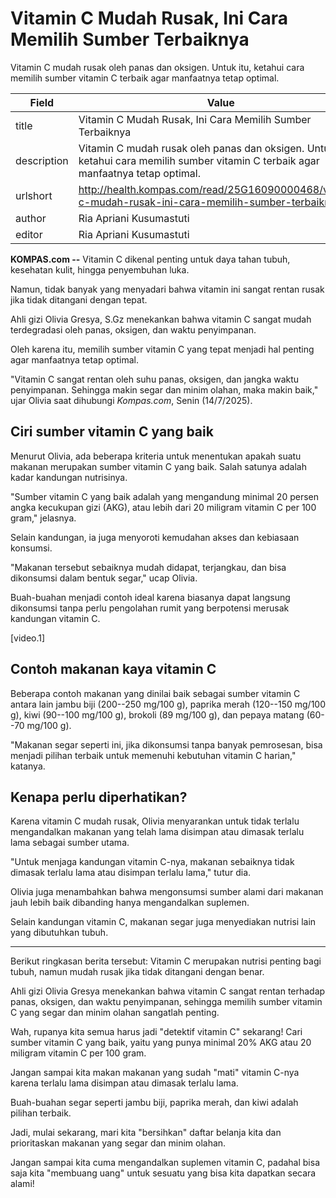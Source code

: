 # Vitamin C Mudah Rusak, Ini Cara Memilih Sumber Terbaiknya

Vitamin C mudah rusak oleh panas dan oksigen. Untuk itu, ketahui cara memilih sumber vitamin C terbaik agar manfaatnya tetap optimal.

| Field       | Value                                                       |
|-------------|-------------------------------------------------------------|
| title       | Vitamin C Mudah Rusak, Ini Cara Memilih Sumber Terbaiknya |
| description | Vitamin C mudah rusak oleh panas dan oksigen. Untuk itu, ketahui cara memilih sumber vitamin C terbaik agar manfaatnya tetap optimal. |
| urlshort    | http://health.kompas.com/read/25G16090000468/vitamin-c-mudah-rusak-ini-cara-memilih-sumber-terbaikny |
| author      | Ria Apriani Kusumastuti |
| editor      | Ria Apriani Kusumastuti |

**KOMPAS.com --** Vitamin C dikenal penting untuk daya tahan tubuh, kesehatan kulit, hingga penyembuhan luka.

Namun, tidak banyak yang menyadari bahwa vitamin ini sangat rentan rusak jika tidak ditangani dengan tepat.

Ahli gizi Olivia Gresya, S.Gz menekankan bahwa vitamin C sangat mudah terdegradasi oleh panas, oksigen, dan waktu penyimpanan.

Oleh karena itu, memilih sumber vitamin C yang tepat menjadi hal penting agar manfaatnya tetap optimal.

"Vitamin C sangat rentan oleh suhu panas, oksigen, dan jangka waktu penyimpanan. Sehingga makin segar dan minim olahan, maka makin baik," ujar Olivia saat dihubungi *Kompas.com*, Senin (14/7/2025).

## Ciri sumber vitamin C yang baik

Menurut Olivia, ada beberapa kriteria untuk menentukan apakah suatu makanan merupakan sumber vitamin C yang baik. Salah satunya adalah kadar kandungan nutrisinya.

"Sumber vitamin C yang baik adalah yang mengandung minimal 20 persen angka kecukupan gizi (AKG), atau lebih dari 20 miligram vitamin C per 100 gram," jelasnya.

Selain kandungan, ia juga menyoroti kemudahan akses dan kebiasaan konsumsi.

"Makanan tersebut sebaiknya mudah didapat, terjangkau, dan bisa dikonsumsi dalam bentuk segar," ucap Olivia.

Buah-buahan menjadi contoh ideal karena biasanya dapat langsung dikonsumsi tanpa perlu pengolahan rumit yang berpotensi merusak kandungan vitamin C.

\[video.1\]

## Contoh makanan kaya vitamin C

Beberapa contoh makanan yang dinilai baik sebagai sumber vitamin C antara lain jambu biji (200--250 mg/100 g), paprika merah (120--150 mg/100 g), kiwi (90--100 mg/100 g), brokoli (89 mg/100 g), dan pepaya matang (60--70 mg/100 g).

"Makanan segar seperti ini, jika dikonsumsi tanpa banyak pemrosesan, bisa menjadi pilihan terbaik untuk memenuhi kebutuhan vitamin C harian," katanya.

## Kenapa perlu diperhatikan?

Karena vitamin C mudah rusak, Olivia menyarankan untuk tidak terlalu mengandalkan makanan yang telah lama disimpan atau dimasak terlalu lama sebagai sumber utama.

"Untuk menjaga kandungan vitamin C-nya, makanan sebaiknya tidak dimasak terlalu lama atau disimpan terlalu lama," tutur dia.

Olivia juga menambahkan bahwa mengonsumsi sumber alami dari makanan jauh lebih baik dibanding hanya mengandalkan suplemen.

Selain kandungan vitamin C, makanan segar juga menyediakan nutrisi lain yang dibutuhkan tubuh.

---
Berikut ringkasan berita tersebut: Vitamin C merupakan nutrisi penting bagi tubuh, namun mudah rusak jika tidak ditangani dengan benar.

 Ahli gizi Olivia Gresya menekankan bahwa vitamin C sangat rentan terhadap panas, oksigen, dan waktu penyimpanan, sehingga memilih sumber vitamin C yang segar dan minim olahan sangatlah penting.



Wah, rupanya kita semua harus jadi "detektif vitamin C" sekarang! Cari sumber vitamin C yang baik, yaitu yang punya minimal 20% AKG atau 20 miligram vitamin C per 100 gram.

 Jangan sampai kita makan makanan yang sudah "mati" vitamin C-nya karena terlalu lama disimpan atau dimasak terlalu lama.

 Buah-buahan segar seperti jambu biji, paprika merah, dan kiwi adalah pilihan terbaik.

 Jadi, mulai sekarang, mari kita "bersihkan" daftar belanja kita dan prioritaskan makanan yang segar dan minim olahan.

 Jangan sampai kita cuma mengandalkan suplemen vitamin C, padahal bisa saja kita "membuang uang" untuk sesuatu yang bisa kita dapatkan secara alami!
